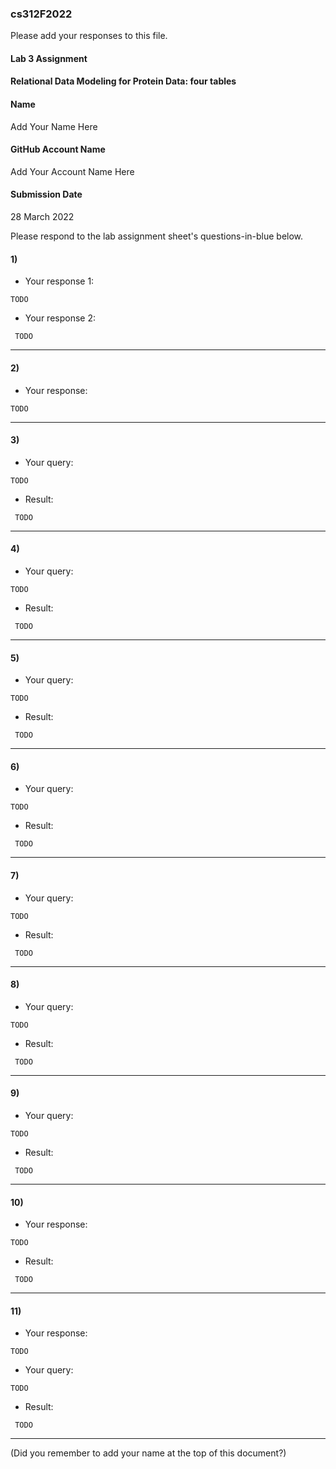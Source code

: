 ### cs312F2022

Please add your responses to this file.

#### Lab 3 Assignment
#### Relational Data Modeling for Protein Data: four tables

#### Name
Add Your Name Here

#### GitHub Account Name
Add Your Account Name Here

#### Submission Date
28 March 2022


Please respond to the lab assignment sheet's questions-in-blue below.


#### 1)

 - Your response 1:

```
TODO

```

 - Your response 2:

```
 TODO
```

---
#### 2)

 - Your response:

```
TODO

```

---
#### 3)

 - Your query:

```
TODO

```

 - Result:

```
 TODO
```

---
#### 4)

 - Your query:

```
TODO

```

 - Result:

```
 TODO
```

---
#### 5)

 - Your query:

```
TODO

```

 - Result:

```
 TODO
```

---
#### 6)

 - Your query:

```
TODO

```

 - Result:

```
 TODO
```

---
#### 7)

 - Your query:

```
TODO

```

 - Result:

```
 TODO
```

---
#### 8)

 - Your query:

```
TODO

```

 - Result:

```
 TODO
```

---
#### 9)

 - Your query:

```
TODO

```

 - Result:

```
 TODO
```

---
#### 10)

 - Your response:

```
TODO

```

 - Result:

```
 TODO
```

---

#### 11)

 - Your response:

```
TODO

```


 - Your query:

```
TODO

```

 - Result:

```
 TODO
```


---
(Did you remember to add your name at the top of this document?)
